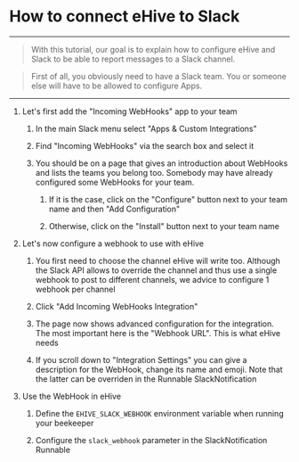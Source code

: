 
How to connect eHive to Slack
=============================

---------

> With this tutorial, our goal is to explain how to configure eHive and Slack
to be able to report messages to a Slack channel.

> First of all, you obviously need to have a Slack team. You or someone else
will have to be allowed to configure Apps.

---------

1. Let's first add the "Incoming WebHooks" app to your team

   1. In the main Slack menu select "Apps & Custom Integrations"

   2. Find "Incoming WebHooks" via the search box and select it

   3. You should be on a page that gives an introduction about WebHooks and
lists the teams you belong too. Somebody may have already configured some
WebHooks for your team.

      1. If it is the case, click on the "Configure" button next to your team
  name and then "Add Configuration"

      2. Otherwise, click on the "Install" button next to your team name

2. Let's now configure a webhook to use with eHive

   1. You first need to choose the channel eHive will write too. Although
the Slack API allows to override the channel and thus use a single webhook
to post to different channels, we advice to configure 1 webhook per channel

   2. Click "Add Incoming WebHooks Integration"

   3. The page now shows advanced configuration for the integration. The most
important here is the "Webhook URL". This is what eHive needs

   4. If you scroll down to "Integration Settings" you can give a description
for the WebHook, change its name and emoji. Note that the latter can be
overriden in the Runnable SlackNotification

3. Use the WebHook in eHive

   1.  Define the `EHIVE_SLACK_WEBHOOK` environment variable when running your
   beekeeper

   2. Configure the `slack_webhook` parameter in the SlackNotification Runnable

